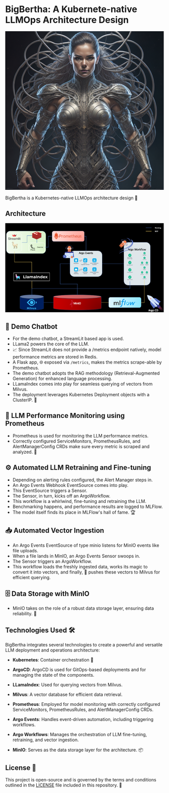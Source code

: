 # BigBertha: A Kubernete-native LLMOps Architecture Design
![BigBertha](assets/bigbertha.png)

BigBertha is a Kubernetes-native LLMOps architecture design 🌟

## Architecture
![Architecture](assets/archi.png)

## 🤖 Demo Chatbot
- For the demo chatbot, a StreamLit based app is used.
- LLama2 powers the core of the LLM.
- 📈 Since StreamLit does not provide a /metrics endpoint natively, model performance metrics are stored in Redis.
- A Flask app, 🌐 exposed via `/metrics`, makes the metrics scrape-able by Prometheus.
- The demo chatbot adopts the RAG methodology (Retrieval-Augmented Generation) for enhanced language processing.
- LLamaIndex comes into play for seamless querying of vectors from Milvus.
- The deployment leverages Kubernetes Deployment objects with a ClusterIP. 🐳

## 📡 LLM Performance Monitoring using Prometheus

- Prometheus is used for monitoring the LLM performance metrics.
- Correctly configured ServiceMonitors, PrometheusRules, and AlertManagerConfig CRDs make sure every metric is scraped and analyzed. 🧐

## ⚙️ Automated LLM Retraining and Fine-tuning

- Depending on alerting rules configured, the Alert Manager steps in.
- An Argo Events Webhook EventSource comes into play.
- This EventSource triggers a Sensor.
- The Sensor, in turn, kicks off an ArgoWorkflow.
- This workflow is a whirlwind, fine-tuning and retraining the LLM.
- Benchmarking happens, and performance results are logged to MLFlow.
- The model itself finds its place in MLFlow's hall of fame. 🏆

## 📥 Automated Vector Ingestion

- An Argo Events EventSource of type minio listens for MinIO events like file uploads.
- When a file lands in MinIO, an Argo Events Sensor swoops in.
- The Sensor triggers an ArgoWorkflow.
- This workflow loads the freshly ingested data, works its magic to convert it into vectors, and finally, 🚀 pushes these vectors to Milvus for efficient querying.

## 🗄️ Data Storage with MinIO

- MinIO takes on the role of a robust data storage layer, ensuring data reliability. 💾

## Technologies Used 🛠️

BigBertha integrates several technologies to create a powerful and versatile LLM deployment and operations architecture:

- **Kubernetes**: Container orchestration 🐋

- **ArgoCD**: ArgoCD is used for GitOps-based deployments and for managing the state of the components.

- **LLamaIndex**: Used for querying vectors from Milvus.

- **Milvus**: A vector database for efficient data retrieval.

- **Prometheus**: Employed for model monitoring with correctly configured ServiceMonitors, PrometheusRules, and AlertManagerConfig CRDs.

- **Argo Events**: Handles event-driven automation, including triggering workflows.

- **Argo Workflows**: Manages the orchestration of LLM fine-tuning, retraining, and vector ingestion.

- **MinIO**: Serves as the data storage layer for the architecture. 📦

## License 📄

This project is open-source and is governed by the terms and conditions outlined in the [LICENSE](LICENSE) file included in this repository. 📜